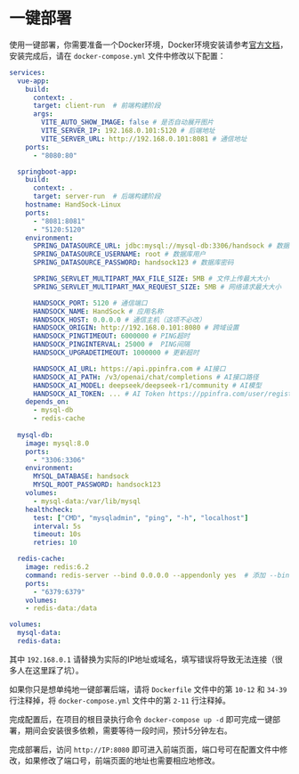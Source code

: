 # 一键部署

使用一键部署，你需要准备一个Docker环境，Docker环境安装请参考[官方文档](https://docs.docker.com/get-docker/)，安装完成后，请在 `docker-compose.yml` 文件中修改以下配置：

```yml
services:
  vue-app:
    build:
      context: .
      target: client-run  # 前端构建阶段
      args:
        VITE_AUTO_SHOW_IMAGE: false # 是否自动展开图片
        VITE_SERVER_IP: 192.168.0.101:5120 # 后端地址
        VITE_SERVER_URL: http://192.168.0.101:8081 # 通信地址
    ports:
      - "8080:80"

  springboot-app:
    build:
      context: .
      target: server-run  # 后端构建阶段
    hostname: HandSock-Linux
    ports:
      - "8081:8081"
      - "5120:5120"
    environment:
      SPRING_DATASOURCE_URL: jdbc:mysql://mysql-db:3306/handsock # 数据库连接URL
      SPRING_DATASOURCE_USERNAME: root # 数据库用户
      SPRING_DATASOURCE_PASSWORD: handsock123 # 数据库密码

      SPRING_SERVLET_MULTIPART_MAX_FILE_SIZE: 5MB # 文件上传最大大小
      SPRING_SERVLET_MULTIPART_MAX_REQUEST_SIZE: 5MB # 网络请求最大大小

      HANDSOCK_PORT: 5120 # 通信端口
      HANDSOCK_NAME: HandSock # 应用名称
      HANDSOCK_HOST: 0.0.0.0 # 通信主机（这项不必改）
      HANDSOCK_ORIGIN: http://192.168.0.101:8080 # 跨域设置
      HANDSOCK_PINGTIMEOUT: 6000000 # PING超时
      HANDSOCK_PINGINTERVAL: 25000 #  PING间隔
      HANDSOCK_UPGRADETIMEOUT: 1000000 # 更新超时

      HANDSOCK_AI_URL: https://api.ppinfra.com # AI接口
      HANDSOCK_AI_PATH: /v3/openai/chat/completions # AI接口路径
      HANDSOCK_AI_MODEL: deepseek/deepseek-r1/community # AI模型
      HANDSOCK_AI_TOKEN: ... # AI Token https://ppinfra.com/user/register?invited_by=UUC4HY
    depends_on:
      - mysql-db
      - redis-cache
      
  mysql-db:
    image: mysql:8.0
    ports:
      - "3306:3306"
    environment:
      MYSQL_DATABASE: handsock
      MYSQL_ROOT_PASSWORD: handsock123
    volumes:
      - mysql-data:/var/lib/mysql
    healthcheck:
      test: ["CMD", "mysqladmin", "ping", "-h", "localhost"]
      interval: 5s
      timeout: 10s
      retries: 10

  redis-cache:
    image: redis:6.2
    command: redis-server --bind 0.0.0.0 --appendonly yes  # 添加 --bind 0.0.0.0
    ports:
      - "6379:6379"
    volumes:
    - redis-data:/data

volumes:
  mysql-data:
  redis-data:
```

其中 `192.168.0.1` 请替换为实际的IP地址或域名，填写错误将导致无法连接（很多人在这里踩了坑）。

如果你只是想单纯地一键部署后端，请将 `Dockerfile` 文件中的第 `10-12` 和 `34-39` 行注释掉，将 `docker-compose.yml` 文件中的第 `2-11` 行注释掉。

完成配置后，在项目的根目录执行命令 `docker-compose up -d` 即可完成一键部署，期间会安装很多依赖，需要等待一段时间，预计5分钟左右。

完成部署后，访问 `http://IP:8080` 即可进入前端页面，端口号可在配置文件中修改，如果修改了端口号，前端页面的地址也需要相应地修改。